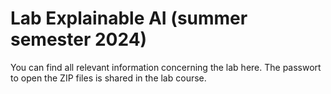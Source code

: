 # Lab Explainable AI (summer semester 2024)

You can find all relevant information concerning the lab here. The passwort to open the ZIP files is shared in the lab course.
